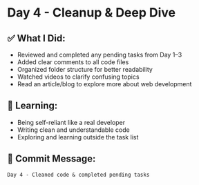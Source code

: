 # Day 4 - Cleanup & Deep Dive

## ✅ What I Did:
- Reviewed and completed any pending tasks from Day 1–3
- Added clear comments to all code files
- Organized folder structure for better readability
- Watched videos to clarify confusing topics
- Read an article/blog to explore more about web development

## 🧠 Learning:
- Being self-reliant like a real developer
- Writing clean and understandable code
- Exploring and learning outside the task list

## 📌 Commit Message:
`Day 4 - Cleaned code & completed pending tasks`
